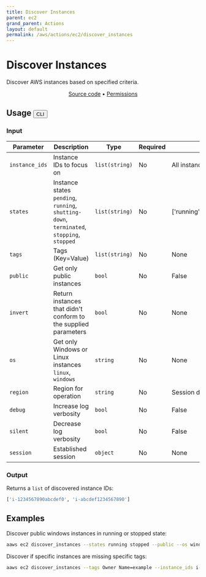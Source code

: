 ```yaml
---
title: Discover Instances
parent: ec2
grand_parent: Actions
layout: default
permalink: /aws/actions/ec2/discover_instances
---
```


# Discover Instances

Discover AWS instances based on specified criteria.

<p align="center">
   <a href="https://github.com/avtomat-hub/avtomat-aws/tree/main/avtomat_aws/ec2/discover_instances.py">Source code</a> •
   <a href="/aws/permissions/ec2/discover_instances">Permissions</a>
</p>

## Usage <button id="toggleButton" class="btn fs-3" onclick="toggleTables()">CLI</button>

### Input

| Parameter      | Description                                                                                      | Type           | Required | Default value                              |
|----------------|--------------------------------------------------------------------------------------------------|----------------|----------|--------------------------------------------|
| `instance_ids` | Instance IDs to focus on                                                                         | `list(string)` | No       | All instances                              |
| `states`       | Instance states <br/> `pending`, `running`, `shutting-down`, `terminated`, `stopping`, `stopped` | `list(string)` | No       | ['running','stopped','pending','stopping'] |
| `tags`         | Tags (Key=Value)                                                                                 | `list(string)` | No       | None                                       |
| `public`       | Get only public instances                                                                        | `bool`         | No       | False                                      |
| `invert`       | Return instances that didn't conform to the supplied parameters                                  | `bool`         | No       | None                                       |
| `os`           | Get only Windows or Linux instances <br/> `linux`, `windows`                                     | `string`       | No       | None                                       |
| `region`       | Region for operation                                                                             | `string`       | No       | Session default                            |
| `debug`        | Increase log verbosity                                                                           | `bool`         | No       | False                                      |
| `silent`       | Decrease log verbosity                                                                           | `bool`         | No       | False                                      |
| `session`      | Established session                                                                              | `object`       | No       | None                                       |

### Output

Returns a `list` of discovered instance IDs:

```python
['i-1234567890abcdef0', 'i-abcdef1234567890']
```

<div markdown="1" id="cli" style="display: block;">

## Examples

Discover public windows instances in running or stopped state:

```bash
aaws ec2 discover_instances --states running stopped --public --os windows
```

Discover if specific instances are missing specific tags:

```bash
aaws ec2 discover_instances --tags Owner Name=example --instance_ids i-1234567890abcdef0 i-abcdef1234567890 --invert
```

</div>

<div markdown="1" id="prog" style="display: none;">

## Examples

Discover public windows instances in running or stopped state:

```python
from avtomat_aws import ec2

response = ec2.discover_instances(states=["running", "stopped"],
                                  public=True,
                                  os="windows")
```

Discover if specific instances are missing specific tags:

```python
from avtomat_aws import ec2

response = ec2.discover_instances(tags=["Owner", "Name=example"],
                                  instance_ids=["i-1234567890abcdef0", "i-abcdef1234567890"],
                                  invert=True)
```

</div>

<script>
  function toggleTables() {
    var cli = document.getElementById("cli");
    var prog = document.getElementById("prog");
    var toggleButton = document.getElementById("toggleButton");
    if (cli.style.display === "none") {
      cli.style.display = "block";
      prog.style.display = "none";
      toggleButton.innerHTML = "CLI";
    } else {
      cli.style.display = "none";
      prog.style.display = "block";
      toggleButton.innerHTML = "Programmatic";
    } 
  }
</script>
